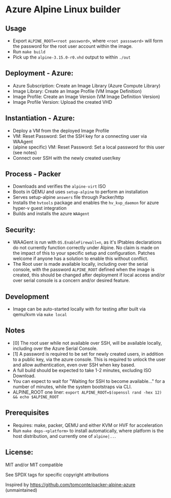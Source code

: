 <!--
SPDX-FileCopyrightText: 2021 Kaelan Thijs Fouwels <kaelan.thijs@fouwels.com>

SPDX-License-Identifier: MIT
-->

# Azure Alpine Linux builder

## Usage

- Export `ALPINE_ROOT=<root password>`, where `<root passsword>` will form the password for the root user account within the image.
- Run `make build`
- Pick up the `alpine-3.15.0-r0.vhd` output to within `./out`

## Deployment - Azure:
- Azure Subscription: Create an Image Library (Azure Compute Library)
- Image Library: Create an Image Profile (VM Image Definition)
- Image Profile: Create an Image Version (VM Image Definition Version)
- Image Profile Version: Upload the created VHD

## Instantiation - Azure:
- Deploy a VM from the deployed Image Profile
- VM: Reset Password: Set the SSH key for a connecting user via WAAgent
- (alpine specific) VM: Reset Password: Set a local password for this user (see notes)
- Connect over SSH with the newly created user/key

## Process - Packer
- Downloads and verifies the `alpine-virt` ISO
- Boots in QEMU and uses `setup-alpine` to perform an installation
- Serves setup-alpine `answers` file through Packer/http
- Installs the `hvtools` package and enables the `hv_kvp_daemon` for azure hyper-v guest integration
- Builds and installs the azure `WAAgent`

## Security:
- WAAGent is run with `OS.EnableFirewall=n`, as it's IPtables declarations do not currently function correctly under Alpine. No claim is made on the impact of this to your specific setup and configuration. Patches welcome if anyone has a solution to enable this without conflict.
- The Root user is made available locally, including over the serial console, with the password `ALPINE_ROOT` defined when the image is created, this should be changed after deployment if local access and/or over serial console is a concern and/or desired feature.

## Development
- Image can be auto-started locally with for testing after built via qemu/kvm via `make local`

## Notes
- [0] The root user while not available over SSH, will be available locally, including over the Azure Serial Console.
- [1] A password is required to be set for newly created users, in addition to a public key, via the azure console. This is required to unlock the user and allow authentication, even over SSH when key based.
- A full build should be expected to take 1-2 minutes, excluding ISO Download.
- You can expect to wait for "Waiting for SSH to become available..." for a number of minutes, while the system bootstraps via CLI.
- ALPINE_ROOT one liner: `export ALPINE_ROOT=$(openssl rand -hex 12) && echo $ALPINE_ROOT`

## Prerequisites
- Requires: make, packer, QEMU and either KVM or HVF for acceleration
- Run `make deps-<platform>` to install automatically, where platform is the host distribution, and currently one of `alpine|..`.

## License:
MIT and/or MIT compatible

See SPDX tags for specific copyright attributions


Inspired by https://github.com/tomconte/packer-alpine-azure (unmaintained)


